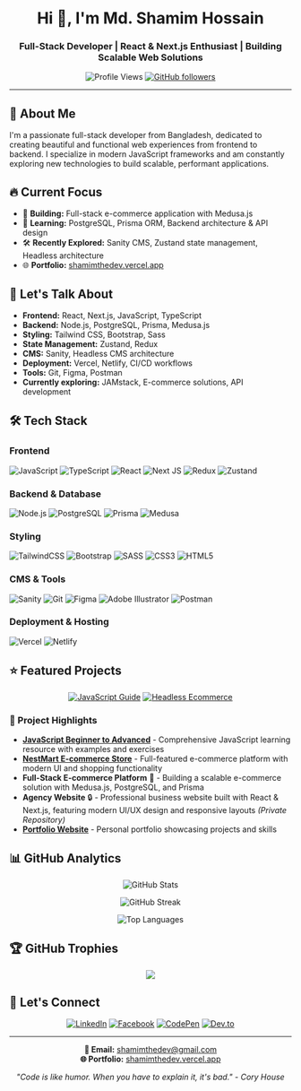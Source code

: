 <h1 align="center">Hi 👋, I'm Md. Shamim Hossain</h1>
<h3 align="center">Full-Stack Developer | React & Next.js Enthusiast | Building Scalable Web Solutions</h3>

<div align="center">
  
![Profile Views](https://komarev.com/ghpvc/?username=shamimthedev&label=Profile%20views&color=0e75b6&style=flat)
[![GitHub followers](https://img.shields.io/github/followers/shamimthedev?label=Follow&style=social)](https://github.com/shamimthedev)

</div>

---

## 🚀 About Me

I'm a passionate full-stack developer from Bangladesh, dedicated to creating beautiful and functional web experiences from frontend to backend. I specialize in modern JavaScript frameworks and am constantly exploring new technologies to build scalable, performant applications.

## 🔥 Current Focus

- 🔭 **Building:** Full-stack e-commerce application with Medusa.js
- 🌱 **Learning:** PostgreSQL, Prisma ORM, Backend architecture & API design
- 🛠️ **Recently Explored:** Sanity CMS, Zustand state management, Headless architecture
- 🌐 **Portfolio:** [shamimthedev.vercel.app](https://shamimthedev.vercel.app)

## 💬 Let's Talk About
- **Frontend:** React, Next.js, JavaScript, TypeScript
- **Backend:** Node.js, PostgreSQL, Prisma, Medusa.js
- **Styling:** Tailwind CSS, Bootstrap, Sass
- **State Management:** Zustand, Redux
- **CMS:** Sanity, Headless CMS architecture
- **Deployment:** Vercel, Netlify, CI/CD workflows
- **Tools:** Git, Figma, Postman
- **Currently exploring:** JAMstack, E-commerce solutions, API development

## 🛠️ Tech Stack

### Frontend
![JavaScript](https://img.shields.io/badge/javascript-%23323330.svg?style=for-the-badge&logo=javascript&logoColor=%23F7DF1E)
![TypeScript](https://img.shields.io/badge/typescript-%23007ACC.svg?style=for-the-badge&logo=typescript&logoColor=white)
![React](https://img.shields.io/badge/react-%2320232a.svg?style=for-the-badge&logo=react&logoColor=%2361DAFB)
![Next JS](https://img.shields.io/badge/Next-black?style=for-the-badge&logo=next.js&logoColor=white)
![Redux](https://img.shields.io/badge/redux-%23593d88.svg?style=for-the-badge&logo=redux&logoColor=white)
![Zustand](https://img.shields.io/badge/zustand-%2320232a.svg?style=for-the-badge&logo=react&logoColor=%2361DAFB)

### Backend & Database
![Node.js](https://img.shields.io/badge/node.js-6DA55F?style=for-the-badge&logo=node.js&logoColor=white)
![PostgreSQL](https://img.shields.io/badge/postgresql-%23316192.svg?style=for-the-badge&logo=postgresql&logoColor=white)
![Prisma](https://img.shields.io/badge/Prisma-3982CE?style=for-the-badge&logo=Prisma&logoColor=white)
![Medusa](https://img.shields.io/badge/Medusa-000000?style=for-the-badge&logo=medusa&logoColor=white)

### Styling
![TailwindCSS](https://img.shields.io/badge/tailwindcss-%2338B2AC.svg?style=for-the-badge&logo=tailwind-css&logoColor=white)
![Bootstrap](https://img.shields.io/badge/bootstrap-%23563D7C.svg?style=for-the-badge&logo=bootstrap&logoColor=white)
![SASS](https://img.shields.io/badge/SASS-hotpink.svg?style=for-the-badge&logo=SASS&logoColor=white)
![CSS3](https://img.shields.io/badge/css3-%231572B6.svg?style=for-the-badge&logo=css3&logoColor=white)
![HTML5](https://img.shields.io/badge/html5-%23E34F26.svg?style=for-the-badge&logo=html5&logoColor=white)

### CMS & Tools
![Sanity](https://img.shields.io/badge/Sanity-F03E2F?style=for-the-badge&logo=sanity&logoColor=white)
![Git](https://img.shields.io/badge/git-%23F05033.svg?style=for-the-badge&logo=git&logoColor=white)
![Figma](https://img.shields.io/badge/figma-%23F24E1E.svg?style=for-the-badge&logo=figma&logoColor=white)
![Adobe Illustrator](https://img.shields.io/badge/adobe%20illustrator-%23FF9A00.svg?style=for-the-badge&logo=adobe%20illustrator&logoColor=white)
![Postman](https://img.shields.io/badge/Postman-FF6C37?style=for-the-badge&logo=postman&logoColor=white)

### Deployment & Hosting
![Vercel](https://img.shields.io/badge/vercel-%23000000.svg?style=for-the-badge&logo=vercel&logoColor=white)
![Netlify](https://img.shields.io/badge/netlify-%23000000.svg?style=for-the-badge&logo=netlify&logoColor=#00C7B7)

## ⭐ Featured Projects

<div align="center">

[![JavaScript Guide](https://github-readme-stats.vercel.app/api/pin/?username=shamimthedev&repo=javascript-beginner-to-advanced&theme=dracula)](https://github.com/shamimthedev/javascript-beginner-to-advanced)
[![Headless Ecommerce](https://github-readme-stats.vercel.app/api/pin/?username=shamimthedev&repo=nextjs-headless-ecom&theme=dracula)](https://github.com/shamimthedev/nextjs-headless-ecom)

</div>

### 🚀 Project Highlights

- **[JavaScript Beginner to Advanced](https://github.com/shamimthedev/javascript-beginner-to-advanced)** - Comprehensive JavaScript learning resource with examples and exercises
- **[NestMart E-commerce Store](https://github.com/shamimthedev/nest-mart-ecommerce-store)** - Full-featured e-commerce platform with modern UI and shopping functionality
- **Full-Stack E-commerce Platform** 🚧 - Building a scalable e-commerce solution with Medusa.js, PostgreSQL, and Prisma
- **Agency Website** 🔒 - Professional business website built with React & Next.js, featuring modern UI/UX design and responsive layouts *(Private Repository)*
- **[Portfolio Website](https://shamimthedev.vercel.app)** - Personal portfolio showcasing projects and skills

## 📊 GitHub Analytics

<div align="center">
  
![GitHub Stats](https://github-readme-stats.vercel.app/api?username=shamimthedev&theme=dracula&hide_border=false&include_all_commits=true&count_private=false)

![GitHub Streak](https://github-readme-streak-stats.herokuapp.com/?user=shamimthedev&theme=dracula&hide_border=false)

![Top Languages](https://github-readme-stats.vercel.app/api/top-langs/?username=shamimthedev&theme=dracula&hide_border=false&include_all_commits=true&count_private=false&layout=compact)

</div>

## 🏆 GitHub Trophies
<div align="center">
  
![](https://github-profile-trophy.vercel.app/?username=shamimthedev&theme=dracula&no-frame=false&no-bg=false&margin-w=4)

</div>

## 🤝 Let's Connect

<div align="center">

[![LinkedIn](https://img.shields.io/badge/LinkedIn-%230077B5.svg?logo=linkedin&logoColor=white)](https://linkedin.com/in/shamimthedev)
[![Facebook](https://img.shields.io/badge/Facebook-%231877F2.svg?logo=Facebook&logoColor=white)](https://fb.com/shamimthedev)
[![CodePen](https://img.shields.io/badge/CodePen-white?style=for-the-badge&logo=codepen&logoColor=black)](https://codepen.io/shamimthedev)
[![Dev.to](https://img.shields.io/badge/Dev.to-0A0A0A?style=for-the-badge&logo=dev.to&logoColor=white)](https://dev.to/shamimthedev)

</div>

---

<div align="center">
  
**💌 Email:** shamimthedev@gmail.com  
**🌐 Portfolio:** [shamimthedev.vercel.app](https://shamimthedev.vercel.app)

*"Code is like humor. When you have to explain it, it's bad." - Cory House*

</div>
